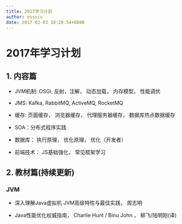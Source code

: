 ```yaml
---
title: 2017学习计划
author: essviv
date: 2017-02-03 10:20:54+0800
---
```


# 2017年学习计划

## 1. 内容篇

* JVM机制: OSGi, 反射，注解， 动态加载， 内存模型， 性能调优

* JMS: Kafka, RabbitMQ, ActiveMQ, RocketMQ

* 缓存: 页面缓存， 浏览器缓存， 代理服务器缓存， 数据库热点数据缓存

* SOA：分布式程序实践

* 数据库： 执行原理， 优化原理， 优化（开发者）

* 前端技术： JS基础强化， 常见框架学习

## 2. 教材篇(持续更新)

### JVM

* 深入理解Java虚拟机 JVM高级特性与最佳实践， 周志明

* Java性能优化权威指南， Charlie Hunt / Binu John ， 柳飞/陆明刚(译)